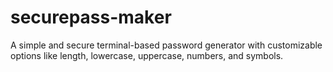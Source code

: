 # securepass-maker
A simple and secure terminal-based password generator with customizable options like length, lowercase, uppercase, numbers, and symbols.
